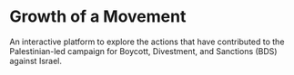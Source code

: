 # Growth of a Movement

An interactive platform to explore the actions that have contributed to the Palestinian-led campaign for Boycott, Divestment, and Sanctions (BDS) against Israel.

